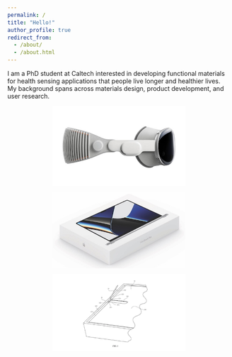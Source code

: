 ```yaml
---
permalink: /
title: "Hello!"
author_profile: true
redirect_from: 
  - /about/
  - /about.html
---
```


I am a PhD student at Caltech interested in developing functional materials for health sensing applications that people live longer and healthier lives. My background spans across materials design, product development, and user research. 

<p align="center" style="display: flex; justify-content: center; gap: 10px; flex-wrap: wrap;">
  <a href="../portfolio/portfolio-1">
    <img src="../images/apple-vision-pro-side.jpeg" alt="Image 1" style="width: 30%; min-width: 300px;"/>
  </a>
  <a href="../portfolio/portfolio-2">
    <img src="../images/MacBook-Pro.jpeg" alt="Image 2" style="width: 30%; min-width: 300px;"/>
  </a>
  <a href="../portfolio/portfolio-3">
    <img src="../images/tamper-seal.png" alt="Image 3" style="width: 30%; min-width: 300px;"/>
  </a>
</p>
